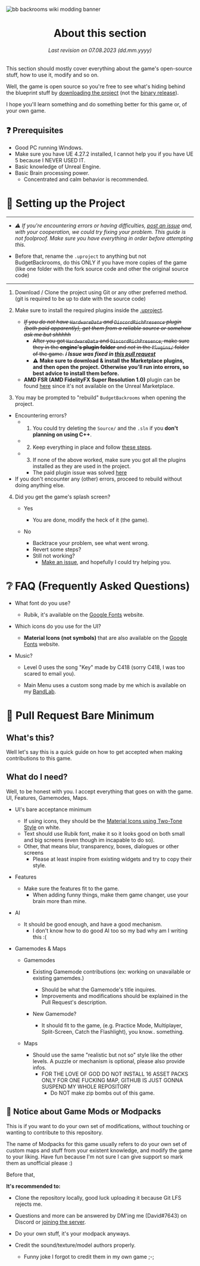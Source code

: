 ![bb backrooms wiki modding banner](https://user-images.githubusercontent.com/32200281/232258762-98b0885e-b8b1-42fe-a3d9-62c8b9c530c2.png)
<div align="center">

# About this section
###### Last revision on 07.08.2023 (dd.mm.yyyy)
</div>

This section should mostly cover everything about the game's open-source stuff, how to use it, modify and so on.

Well, the game is open source so you're free to see what's hiding behind the blueprint stuff by [downloading the project](https://github.com/DavidJoacaRo/Budget-Backrooms/releases) (not the [binary release](https://github.com/DavidJoacaRo/Budget-Backrooms/releases)).

I hope you'll learn something and do something better for this game or, of your own game.

## ❓ Prerequisites

* Good PC running Windows.
* Make sure you have UE 4.27.2 installed, I cannot help you if you have UE 5 because I NEVER USED IT.
* Basic knowledge of Unreal Engine.
* Basic Brain processing power.
    * Concentrated and calm behavior is recommended.


# 📁 Setting up the Project
---

* *⚠ If  you're encountering errors or having difficulties, [post an issue](https://github.com/DavidJoacaRo/Budget-Backrooms/issues) and, with your cooperation, we could try fixing your problem. This guide is not foolproof. Make sure you have everything in order before attempting this.*

* Before that, rename the `.uproject` to anything but not BudgetBackrooms, do this ONLY if you have more copies of the game (like one folder with the fork source code and other the original source code)

---

1. Download / Clone the project using Git or any other preferred method. (git is required to be up to date with the source code)

2. Make sure to install the required plugins inside the [.uproject](https://github.com/DavidJoacaRo/Budget-Backrooms/blob/main/BudgetBackrooms.uproject).
    * ~~*If you do not have `HardwareData` and `DiscordRichPresence` plugin (both paid apparently), get them from a reliable source or somehow ask me but shhhhh*~~
        * ~~After you got `HardwareData` and `DiscordRichPresence`, make sure they in the **engine's plugin folder** and *not* in the `Plugins/` folder of the game.~~ ***ℹ️ Issue was fixed in [this pull request](https://github.com/DavidJoacaRo/Budget-Backrooms/pull/28)***
        * ⚠ **Make sure to download & install the Marketplace plugins, and then open the project. Otherwise you'll run into errors, so best advice to install them before.**
    * **AMD FSR (AMD FidelityFX Super Resolution 1.0)** plugin can be found [here](https://gpuopen.com/fidelityfx-superresolution/) since it's not available on the Unreal Marketplace.

3. You may be prompted to "rebuild" `BudgetBackrooms` when opening the project.
* Encountering errors?
    * 1. You could try deleting the `Source/` and the `.sln` if you **don't planning on using C++**.
    * 2. Keep everything in place and follow [these steps](https://github.com/DavidJoacaRo/Budget-Backrooms/issues/27#issuecomment-1546723543).
    * 3. If none of the above worked, make sure you got all the plugins installed as they are used in the project.
        * The paid plugin issue was solved [here](https://github.com/DavidJoacaRo/Budget-Backrooms/pull/28)
* If you don't encounter any (other) errors, proceed to rebuild without doing anything else.

4. Did you get the game's splash screen?
    * Yes
        * You are done, modify the heck of it (the game).

    * No
        * Backtrace your problem, see what went wrong.
        * Revert some steps?
        * Still not working?
            * [Make an issue](https://github.com/DavidJoacaRo/Budget-Backrooms/issues/new), and hopefully I could try helping you.

# ❔ FAQ (Frequently Asked Questions)

* What font do you use?
    * Rubik, it's available on the [Google Fonts](https://fonts.google.com) website.

* Which icons do you use for the UI?
    * **Material Icons (not symbols)** that are also available on the [Google Fonts](https://fonts.google.com) website.

* Music?

    * Level 0 uses the song "Key" made by C418 (sorry C418, I was too scared to email you).

    * Main Menu uses a custom song made by me which is available on my [BandLab](https://www.bandlab.com/dabardibid/albums/f27d5d47-02c5-ed11-a8e0-00224844f6cb).

# 📝 Pull Request Bare Minimum

## What's this?

Well let's say this is a quick guide on how to get accepted when making contributions to this game.

## What do I need?

Well, to be honest with you. I accept everything that goes on with the game. UI, Features, Gamemodes, Maps.

* UI's bare acceptance minimum
    * If using icons, they should be the [Material Icons using Two-Tone Style](https://fonts.google.com/icons?icon.style=Two+tone&icon.set=Material+Icons) on white.
    * Text should use Rubik font, make it so it looks good on both small and big screens (even though im incapable to do so).
    * Other, that means blur, transparency, boxes, dialogues or other screens
        * Please at least inspire from existing widgets and try to copy their style.

* Features
    * Make sure the features fit to the game.
        * When adding funny things, make them game changer, use your brain more than mine.
    

* AI
    * It should be good enough, and have a good mechanism.
        * I don't know how to do good AI too so my bad why am I writing this :(

* Gamemodes & Maps

    * Gamemodes
        * Existing Gamemode contributions (ex: working on unavailable or existing gamemdes.)
            * Should be what the Gamemode's title inquires.
            * Improvements and modifications should be explained in the Pull Request's description.
    
        * New Gamemode?
            * It should fit to the game, (e.g. Practice Mode, Multiplayer, Split-Screen, Catch the Flashlight), you know.. something.
    
    * Maps

        * Should use the same "realistic but not so" style like the other levels. A puzzle or mechanism is optional, please also provide infos.
            * FOR THE LOVE OF GOD DO NOT INSTALL 16 ASSET PACKS ONLY FOR ONE FUCKING MAP, GITHUB IS JUST GONNA SUSPEND MY WHOLE REPOSITORY
                * Do NOT make zip bombs out of this game.


## 🔧 Notice about Game Mods or Modpacks

This is if you want to do your own set of modifications, without touching or wanting to contribute to this repository.

The name of Modpacks for this game usually refers to do your own set of custom maps and stuff from your existent knowledge, and modify the game to your liking. Have fun because I'm not sure I can give support so mark them as unofficial please :)

Before that,

**It's recommended to:**
* Clone the repository locally, good luck uploading it because Git LFS rejects me.

* Questions and more can be answered by DM'ing me (David#7643) on Discord or [joining the server](https://discord.gg/WVuTB56ag4).

* Do your own stuff, it's your modpack anyways.

* Credit the sound/texture/model authors properly.
    * Funny joke I forgot to credit them in my own game ;-;

